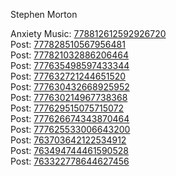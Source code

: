 Stephen Morton
<!doctype html><html><body><div class='post_link' id='778812612592926720'>Anxiety Music: <a href='html/778812612592926720.html' target='_blank'>778812612592926720</a></div><div class='post_link' id='777828510567956481'>Post: <a href='html/777828510567956481.html' target='_blank'>777828510567956481</a></div><div class='post_link' id='777821032886206464'>Post: <a href='html/777821032886206464.html' target='_blank'>777821032886206464</a></div><div class='post_link' id='777635498597433344'>Post: <a href='html/777635498597433344.html' target='_blank'>777635498597433344</a></div><div class='post_link' id='777632721244651520'>Post: <a href='html/777632721244651520.html' target='_blank'>777632721244651520</a></div><div class='post_link' id='777630432668925952'>Post: <a href='html/777630432668925952.html' target='_blank'>777630432668925952</a></div><div class='post_link' id='777630214967738368'>Post: <a href='html/777630214967738368.html' target='_blank'>777630214967738368</a></div><div class='post_link' id='777629515075715072'>Post: <a href='html/777629515075715072.html' target='_blank'>777629515075715072</a></div><div class='post_link' id='777626674343870464'>Post: <a href='html/777626674343870464.html' target='_blank'>777626674343870464</a></div><div class='post_link' id='777625533006643200'>Post: <a href='html/777625533006643200.html' target='_blank'>777625533006643200</a></div><div class='post_link' id='763703642122534912'>Post: <a href='html/submissions/763703642122534912.html' target='_blank'>763703642122534912</a></div><div class='post_link' id='763494744461590528'>Post: <a href='html/submissions/763494744461590528.html' target='_blank'>763494744461590528</a></div><div class='post_link' id='763322778644627456'>Post: <a href='html/submissions/763322778644627456.html' target='_blank'>763322778644627456</a></div></body></html>

